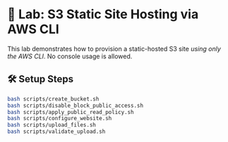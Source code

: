 # 🧪 Lab: S3 Static Site Hosting via AWS CLI

This lab demonstrates how to provision a static-hosted S3 site *using only the AWS CLI*. No console usage is allowed.

## 🛠️ Setup Steps

```bash
bash scripts/create_bucket.sh
bash scripts/disable_block_public_access.sh
bash scripts/apply_public_read_policy.sh
bash scripts/configure_website.sh
bash scripts/upload_files.sh
bash scripts/validate_upload.sh
